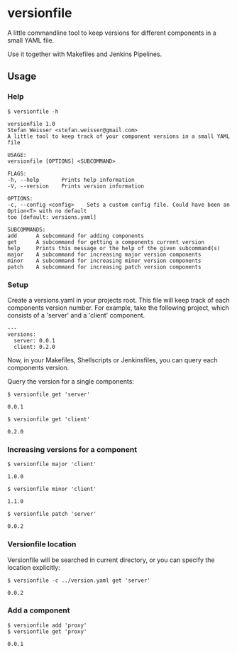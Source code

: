# versionfile
A little commandline tool to keep versions for different components in a small YAML file.

Use it together with Makefiles and Jenkins Pipelines.

## Usage

### Help
````
$ versionfile -h
````

````
versionfile 1.0
Stefan Weisser <stefan.weisser@gmail.com>
A little tool to keep track of your component versions in a small YAML file

USAGE:
versionfile [OPTIONS] <SUBCOMMAND>

FLAGS:
-h, --help       Prints help information
-V, --version    Prints version information

OPTIONS:
-c, --config <config>    Sets a custom config file. Could have been an Option<T> with no default
too [default: versions.yaml]

SUBCOMMANDS:
add      A subcommand for adding components
get      A subcommand for getting a components current version
help     Prints this message or the help of the given subcommand(s)
major    A subcommand for increasing major version components
minor    A subcommand for increasing minor version components
patch    A subcommand for increasing patch version components
````

### Setup

Create a versions.yaml in your projects root. This file will keep track of each components version number.
For example, take the following project, which consists of a 'server' and a 'client' component.
````
---
versions:
  server: 0.0.1
  client: 0.2.0
````

Now, in your Makefiles, Shellscripts or Jenkinsfiles, you can query each components version.

Query the version for a single components:
````
$ versionfile get 'server'
````
````
0.0.1
````
````
$ versionfile get 'client'
````
````
0.2.0
````

### Increasing versions for a component

````
$ versionfile major 'client'
````
````
1.0.0
````
````
$ versionfile minor 'client'
````
````
1.1.0
````
````
$ versionfile patch 'server'
````
````
0.0.2
````

### Versionfile location

Versionfile will be searched in current directory, or you can specify the location explicitly: 
````
$ versionfile -c ../version.yaml get 'server'
````
````
0.0.2
````

### Add a component
````
$ versionfile add 'proxy'
$ versionfile get 'proxy'
````
````
0.0.1
````
